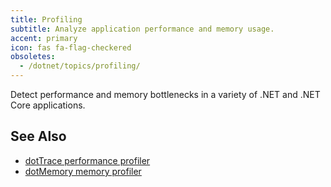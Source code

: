 ```yaml
---
title: Profiling
subtitle: Analyze application performance and memory usage.
accent: primary
icon: fas fa-flag-checkered
obsoletes:
  - /dotnet/topics/profiling/
---
```


Detect performance and memory bottlenecks in a variety of .NET and .NET Core applications.

## See Also

- [dotTrace performance profiler](https://www.jetbrains.com/profiler/)
- [dotMemory memory profiler](https://www.jetbrains.com/dotmemory/)
